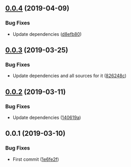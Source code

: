 ## [0.0.4](https://github.com/rucken/todo-ionic/compare/0.0.3...0.0.4) (2019-04-09)


### Bug Fixes

* Update dependencies ([d8efb80](https://github.com/rucken/todo-ionic/commit/d8efb80))



## [0.0.3](https://github.com/rucken/todo-ionic/compare/0.0.2...0.0.3) (2019-03-25)


### Bug Fixes

* Update dependencies and all sources for it ([826248c](https://github.com/rucken/todo-ionic/commit/826248c))



## [0.0.2](https://github.com/rucken/todo-ionic/compare/0.0.1...0.0.2) (2019-03-11)


### Bug Fixes

* Update dependencies ([140619a](https://github.com/rucken/todo-ionic/commit/140619a))



## 0.0.1 (2019-03-10)


### Bug Fixes

* First commit ([1e6fe2f](https://github.com/rucken/todo-ionic/commit/1e6fe2f))



